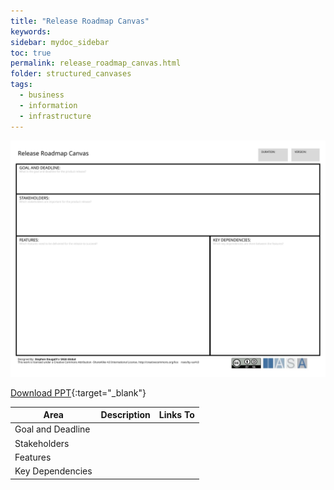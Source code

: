 ```yaml
---
title: "Release Roadmap Canvas"
keywords: 
sidebar: mydoc_sidebar
toc: true
permalink: release_roadmap_canvas.html
folder: structured_canvases
tags: 
  - business
  - information
  - infrastructure
---
```


![image001](media/release_roadmap_canvas001.svg)

[Download PPT](media/ppt/release_roadmap_canvas.ppt){:target="_blank"}

| Area | Description | Links To |
| --- | --- | --- |
| Goal and Deadline |   |   |
| Stakeholders |   |   |
| Features |   |   |
| Key Dependencies |   |   |